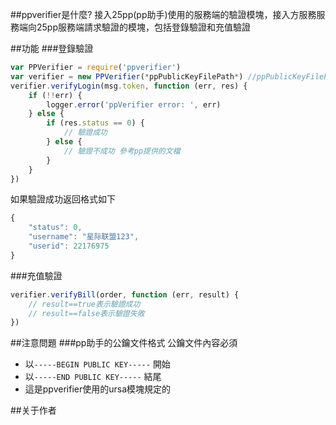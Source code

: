 ##ppverifier是什麼?
接入25pp(pp助手)使用的服務端的驗證模塊，接入方服務服務端向25pp服務端請求驗證的模塊，包括登錄驗證和充值驗證

##功能
###登錄驗證

```javascript
var PPVerifier = require('ppverifier')
var verifier = new PPVerifier(*ppPublicKeyFilePath*) //ppPublicKeyFilePath是25pp提供的公鑰的文件
verifier.verifyLogin(msg.token, function (err, res) {
    if (!!err) {
        logger.error('ppVerifier error: ', err)
    } else {
        if (res.status == 0) {
            // 驗證成功
        } else {
            // 驗證不成功 參考pp提供的文檔
        }
    }
})
```
如果驗證成功返回格式如下
```javascript
{
    "status": 0, 
    "username": "星际联盟123", 
    "userid": 22176975
}  
```
###充值驗證

```javascript
verifier.verifyBill(order, function (err, result) {
    // result==true表示驗證成功
    // result==false表示驗證失敗
})
```

##注意問題
###pp助手的公鑰文件格式
公鑰文件內容必須

* 以`-----BEGIN PUBLIC KEY-----` 開始
* 以`-----END PUBLIC KEY-----` 結尾  
* 這是ppverifier使用的ursa模塊規定的

##关于作者
